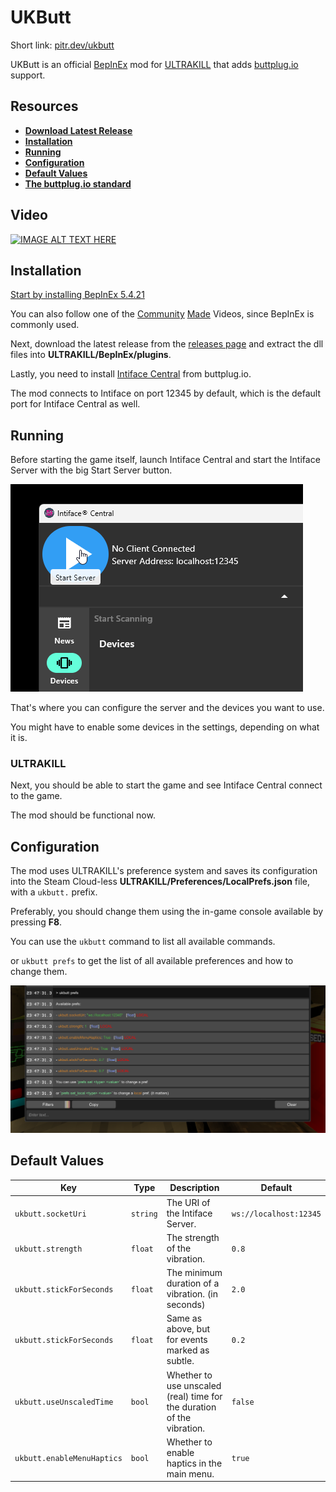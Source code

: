 # UKButt

Short link: [pitr.dev/ukbutt](https://pitr.dev/ukbutt)

UKButt is an official [BepInEx](https://github.com/BepInEx/BepInEx) mod for [ULTRAKILL](http://devilmayquake.com) that adds [buttplug.io](https://buttplug.io/) support.

## Resources

- **[Download Latest Release](/UKButt/UKButt/releases)**
- **[Installation](#installation)**
- **[Running](#running)**
- **[Configuration](#configuration)**
- **[Default Values](#default-values)**
- **[The buttplug.io standard](https://buttplug.io/)**

## Video

[![IMAGE ALT TEXT HERE](https://i3.ytimg.com/vi/6r13L1yvtYA/maxresdefault.jpg)](https://www.youtube.com/watch?v=6r13L1yvtYA)

## Installation

[Start by installing BepInEx 5.4.21](https://docs.bepinex.dev/articles/user_guide/installation/index.html)

You can also follow one of the [Community](https://youtu.be/meNiXcbPh_s) [Made](https://youtu.be/db3Cwlv-S-8?t=1624) Videos, since BepInEx is commonly used.

Next, download the latest release from the [releases page](/UKButt/UKButt/releases) and extract the dll files into **ULTRAKILL/BepInEx/plugins**.

Lastly, you need to install [Intiface Central](https://intiface.com/central/) from buttplug.io.

The mod connects to Intiface on port 12345 by default, which is the default port for Intiface Central as well.

## Running

Before starting the game itself, launch Intiface Central and start the Intiface Server with the big Start Server button.

![Intiface Central](images\intiface_central_PDJp72icP1.png)

That's where you can configure the server and the devices you want to use.

You might have to enable some devices in the settings, depending on what it is.

### ULTRAKILL

Next, you should be able to start the game and see Intiface Central connect to the game.

The mod should be functional now.

## Configuration

The mod uses ULTRAKILL's preference system and saves its configuration into the Steam Cloud-less **ULTRAKILL/Preferences/LocalPrefs.json** file,
with a `ukbutt.` prefix.

Preferably, you should change them using the in-game console available by pressing **F8**.

You can use the `ukbutt` command to list all available commands.

or `ukbutt prefs` to get the list of all available preferences and how to change them.

![Console](images\ULTRAKILL_xkNU4TP8PV.png)

## Default Values

<!-- table -->

| Key                        | Type     | Description                                                            | Default                |
| -------------------------- | -------- | ---------------------------------------------------------------------- | ---------------------- |
| `ukbutt.socketUri`         | `string` | The URI of the Intiface Server.                                        | `ws://localhost:12345` |
| `ukbutt.strength`          | `float`  | The strength of the vibration.                                         | `0.8`                  |
| `ukbutt.stickForSeconds`   | `float`  | The minimum duration of a vibration. (in seconds)                      | `2.0`                  |
| `ukbutt.stickForSeconds`   | `float`  | Same as above, but for events marked as subtle.                        | `0.2`                  |
| `ukbutt.useUnscaledTime`   | `bool`   | Whether to use unscaled (real) time for the duration of the vibration. | `false`                |
| `ukbutt.enableMenuHaptics` | `bool`   | Whether to enable haptics in the main menu.                            | `true`                 |
